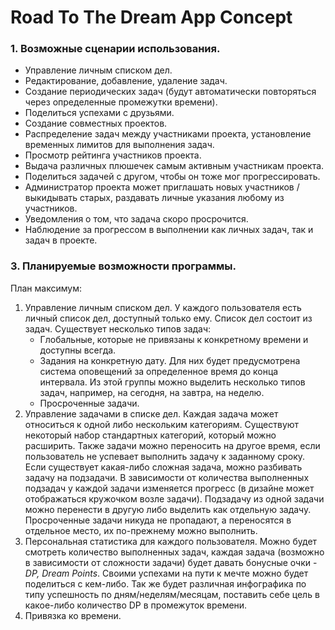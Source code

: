 # Road To The Dream App Concept
### 1. Возможные сценарии использования.
* Управление личным списком дел.
* Редактирование, добавление, удаление задач.
* Создание периодических задач (будут автоматически повторяться через определенные промежутки времени).
* Поделиться успехами с друзьями.
* Создание совместных проектов.
* Распределение задач между участниками проекта, установление временных лимитов для выполнения задач.
* Просмотр рейтинга участников проекта.
* Выдача различных плюшечек самым активным участникам проекта.
* Поделиться задачей с другом, чтобы он тоже мог прогрессировать.
* Администратор проекта может приглашать новых участников / выкидывать старых, раздавать личные указания любому из участников.
* Уведомления о том, что задача скоро просрочится.
* Наблюдение за прогрессом в выполнении как личных задач, так и задач в проекте.

### 3. Планируемые возможности программы.
План максимум:

1. Управление личным списком дел. У каждого пользователя есть личный список дел, доступный только ему. Список дел состоит из задач. Существует несколько типов задач:  
    * Глобальные, которые не привязаны к конкретному времени и доступны всегда.  
    * Задания на конкретную дату. Для них будет предусмотрена система 		   оповещений за определенное время до конца интервала. Из этой группы можно   выделить несколько типов задач, например, на сегодня, на завтра, на неделю.  
    * Просроченные задачи.    
2. Управление задачами в списке дел. Каждая задача может относиться к одной  либо нескольким категориям. Существуют некоторый набор стандартных категорий, который можно расширить. Также задачи можно переносить на другое время, если пользователь не успевает выполнить задачу к заданному сроку. Если существует какая-либо сложная задача, можно разбивать задачу на подзадачи. В зависимости от количества выполненных подзадач у каждой задачи изменяется прогресс (в дизайне может отображаться кружочком возле задачи). Подзадачу из одной задачи можно перенести в другую либо выделить как отдельную задачу. Просроченные задачи никуда не пропадают, а переносятся в отдельное место, их по-прежнему можно выполнить.   
3. Персональная статистика для каждого пользователя. Можно будет смотреть количество выполненных задач, каждая задача (возможно в зависимости от сложности задачи) будет давать бонусные очки - *DP, Dream Points*. Своими успехами на пути к мечте можно будет поделиться с кем-либо. Так же будет различная инфографика по типу успешность по дням/неделям/месяцам, поставить себе цель в какое-либо количество DP в промежуток времени.   
4. Привязка ко времени.   
